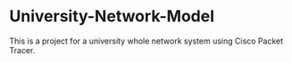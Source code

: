 # University-Network-Model
This is a project for a university whole network system using Cisco Packet Tracer.
